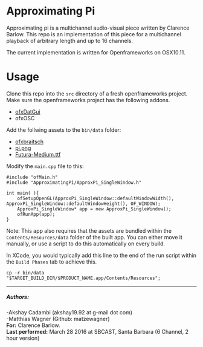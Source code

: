 # Approximating Pi

Approximating pi is a multichannel audio-visual piece written by Clarence Barlow. This repo is an implementation of this piece for a multichannel playback of arbitrary length and up to 16 channels.

The current implementation is written for Openframeworks on OSX10.11. 

Usage
=====
Clone this repo into the `src` directory of a fresh openframeworks project. Make sure the openframeworks project has the following addons. 
 * [ofxDatGui](https://github.com/braitsch/ofxDatGui)
 * ofxOSC

Add the follwing assets to the `bin/data` folder:
 * [ofxbraitsch](https://github.com/braitsch/ofxDatGui/tree/master/ofxbraitsch)
 * [pi.png](https://drive.google.com/file/d/0B7ReoGDIXK3RdnVFeHZzR2lhYjg/view?usp=sharing)
 * [Futura-Medium.ttf](https://drive.google.com/file/d/0B7ReoGDIXK3RMFIxNFZtZjVLRHM/view?usp=sharing)
 
Modify the `main.cpp` file to this:
```
#include "ofMain.h"
#include "ApproximatingPi/ApproxPi_SingleWindow.h"

int main( ){
    ofSetupOpenGL(ApproxPi_SingleWindow::defaultWindowWidth(), ApproxPi_SingleWindow::defaultWindowHeight(), OF_WINDOW);
    ApproxPi_SingleWindow* app = new ApproxPi_SingleWindow();
    ofRunApp(app);
}
```

 Note: This app also requires that the assets are bundled within the `Contents/Resources/data` folder of the built app. You can either move it manually, or use a script to do this automatically on every build.

In XCode, you would typically add this line to the end of the run script within the `Build Phases` tab to achieve this.
```
cp -r bin/data "$TARGET_BUILD_DIR/$PRODUCT_NAME.app/Contents/Resources";
``` 

------------
##### Authors:   
-Akshay Cadambi (akshay19.92 at g-mail dot com)   
-Matthias Wagner (Github: matzewagner)  
**For:** Clarence Barlow.  
**Last performed:** March 28 2016 at SBCAST, Santa Barbara (6 Channel, 2 hour version)
